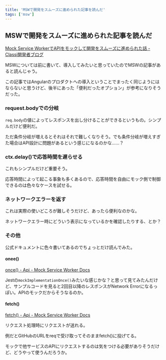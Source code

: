 ```yaml
---
title: 'MSWで開発をスムーズに進められた記事を読んだ'
tags: ['msw']
---
```


## MSWで開発をスムーズに進められた記事を読んだ

[Mock Service WorkerでAPIをモックして開発をスムーズに進められた話 \- Classi開発者ブログ](https://tech.classi.jp/entry/2022/03/30/120000)

MSWについては前に書いて、導入してみたいと思っていたのでMSWの記事があると読んじゃう。

この記事ではAngularのプロダクトへの導入ということでまったく同じようにはならないと思うけど、後半にあった「便利だったオプション」が参考になりそうだった。

### request.bodyでの分岐

`req.body`の値によってレスポンスを出し分けることができるというもの。シンプルだけど便利だ。

ただ条件分岐が増えるとそれはそれで難しくなりそう。でも条件分岐が増えすぎた場合はAPI設計に問題があるという感じになるのかな……？

### ctx.delay()で応答時間を遅らせる

これもシンプルだけど重要そう。

応答時間によって起こる事象も多くあるので、応答時間を自由にモック側で制御できるのは色々なケースを試せる。

### ネットワークエラーを返す

これは実際の使いどころが難しそうだけど、あったら便利なのかな。

ネットワークエラー時にどういう表示になっているかを確認したりする、とか？

### その他

公式ドキュメントに色々書いてあるのでちょっとだけ読んでみた。

#### onee()

[once\(\) \- Api \- Mock Service Worker Docs](https://mswjs.io/docs/api/response/once)

Jestの`mockImplementationOnce()`みたいな感じかな？と思って見てみたんだけど、サンプルコードを見ると2回目以降のレスポンスがNetwork Errorになるっぽい。APIのモックだからそうなるのか。

#### fetch()

[fetch\(\) \- Api \- Mock Service Worker Docs](https://mswjs.io/docs/api/context/fetch)

リクエスト処理時にリクエストが送れる。

例だとGitHubのURLをreqで受け取ってそのままfetch()に投げてる。

モックで他サービスのAPIにリクエストするのは気をつける必要がありそうだけど、どうやって使うんだろうか。

